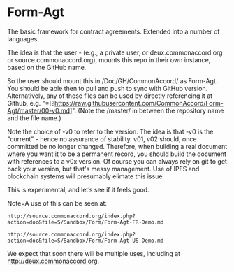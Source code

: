 # Form-Agt
The basic framework for contract agreements.  Extended into a number of languages.

The idea is that the user - (e.g., a private user, or deux.commonaccord.org or source.commonaccord.org), mounts this repo in
their own instance, based on the GitHub name.

So the user should mount this in /Doc/GH/CommonAccord/  as Form-Agt.  You should be able then to pull and push to sync with GitHub version.  Alternatively, any of these files can be used by directly referencing it at Github, e.g. "=[?https://raw.githubusercontent.com/CommonAccord/Form-Agt/master/00-v0.md]". (Note the /master/ in between the repository name and the file name.)

Note the choice of -v0 to refer to the version.  The idea is that -v0 is the "current" - hence no assurance of stability.  v01, v02 should, once committed be no longer changed.  Therefore, when building a real document where you want it to be a permanent record, you should build the document with references to a v0x version.  Of course you can always rely on git to get back your version, but that's messy management.  Use of IPFS and blockchain systems will presumably elimate this issue.

This is experimental, and let’s see if it feels good.

Note=A use of this can be seen at:
  
    http://source.commonaccord.org/index.php?action=doc&file=S/Sandbox/Form/Form-Agt-FR-Demo.md
    
    http://source.commonaccord.org/index.php?action=doc&file=S/Sandbox/Form/Form-Agt-US-Demo.md  
    
    
We expect that soon there will be multiple uses, including at http://deux.commonaccord.org.
